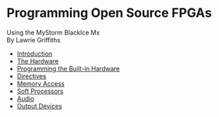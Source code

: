 # Programming Open Source FPGAs  
Using the MyStorm BlackIce Mx  
By Lawrie Griffiths

[1]:./MyStorm_BlackIceII.jpg "MyStorm BlackIce II"

* [Introduction](/blackicemxbook/Introduction/Introduction.html)
* [The Hardware](/blackicemxbook/The_Hardware/The_Hardware.html)
* [Programming the Built-in Hardware](/blackicemxbook/Programming_the_Built-in_Hardware/Programming_the_Built-in_Hardware.html)
* [Directives](/blackicemxbook/Directives/Directives.html)
* [Memory Access](/blackicemxbook/Memory_Access/Memory_Access.html)
* [Soft Processors](/blackicemxbook/Soft_Processors/Soft_Processors.html)
* [Audio](/blackicemxbook/Audio/Audio.html)
* [Output Devices](/blackicemxbook/Output_Devices/Output_Devices.html)
